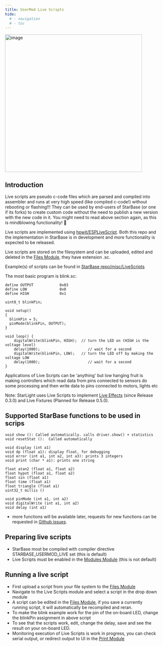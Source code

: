 ```yaml
---
title: UserMod Live Scripts
hide:
  # - navigation
  # - toc
---
```


<img width="450" alt="image" src="https://github.com/user-attachments/assets/9d26c8d3-edbd-44d2-b3a2-26c7ff5ce579">

## Introduction

Live scripts are pseudo c-code files which are parsed and compiled into assembler and runs at very high speed (like compiled c-code!) without rebooting or flashing!!! They can be used by end-users of StarBase (or one if its forks) to create custom code without the need to publish a new version with the new code in it.
You might need to read above section again, as this is mindblowing functionality! 🙂

Live scripts are implemented using [hpwit/ESPLiveScript](https://github.com/hpwit/ESPLiveScript/tree/v2.8). Both this repo and the implementation in StarBase is in development and more functionality is expected to be released.

Live scripts are stored on the filesystem and can be uploaded, edited and deleted in the [Files Module](/StarDocs/SysMod/SysModFiles), they have extension .sc.

Example(s) of scripts can be found in [StarBase repo/misc/LiveScripts](https://github.com/ewowi/StarBase/tree/main/misc/LiveScripts)

The most basic program is blink.sc: 

```
define OUTPUT            0x03 
define LOW               0x0
define HIGH              0x1

uint8_t blinkPin;

void setup()
{
  blinkPin = 5;
  pinMode(blinkPin, OUTPUT);
}

void loop() {
    digitalWrite(blinkPin, HIGH);  // turn the LED on (HIGH is the voltage level)
    delay(1000);                      // wait for a second
    digitalWrite(blinkPin, LOW);   // turn the LED off by making the voltage LOW
    delay(1000);                      // wait for a second
}
```

Applications of Live Scripts can be 'anything' but low hanging fruit is making controllers which read data from pins connected to sensors do some processing and then write data to pins connected to motors, lights etc

Note: StarLight uses Live Scripts to implement [Live Effects](/StarDocs/StarLight/LiveEffects/) (since Release 0.3.0) and Live Fixtures (Planned for Release 0.5.0).

## Supported StarBase functions to be used in scrips

    void show (): Called automatically. calls driver.show() + statistics
    void resetStat ():  Called automatically

    void display (int a1)
    void dp (float a1): display float, for debugging
    void error (int a1, int a2, int a3): prints 3 integers
    void print (char * a1): prints one string

    float atan2 (float a1, float a2)
    float hypot (float a1, float a2)
    float sin (float a1)
    float time (float a1)
    float triangle (float a1)
    uint32_t millis ()

    void pinMode (int a1, int a2)
    void digitalWrite (int a1, int a2)
    void delay (int a1)

* more functions will be available later, requests for new functions can be requested in [Github issues](https://github.com/ewowi/StarBase/issues).

## Preparing  live scripts
* StarBase most be compiled with compiler directive STARBASE_USERMOD_LIVE set (this is default)
* Live Scripts must be enabled in the [Modules Module](/StarDocs/SysMod/SysModModules) (this is not default)

## Running a live script

* First upload a script from your file system to the [Files Module](/StarDocs/SysMod/SysModFiles)
* Navigate to the Live Scripts module and select a script in the drop down module
* A script can be edited in the [Files Module](/StarDocs/SysMod/SysModFiles), if you save a currently running script, it will automatically be recompiled and reran.
* To make the blink example work for the pin of the on-board LED, change the blinkPin assignment in above script
* To see that the scripts work, edit, change the delay, save and see the result on your on-board LED.
* Monitoring execution of Live Scripts is work in progress, you can check serial output, or redirect output to UI in the [Print Module](/StarDocs/SysMod/SysModPrint)

